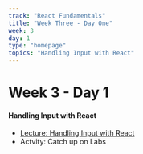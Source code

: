 ```yaml
---
track: "React Fundamentals"
title: "Week Three - Day One"
week: 3
day: 1
type: "homepage"
topics: "Handling Input with React"
---
```



# Week 3 - Day 1

#### Handling Input with React
- [Lecture: Handling Input with React](./lesson-materials/README.md)
- Actvity: Catch up on Labs